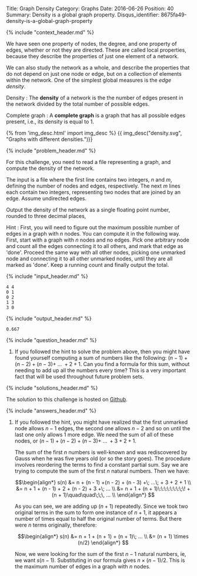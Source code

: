 Title: Graph Density
Category: Graphs
Date: 2016-06-26
Position: 40
Summary: Density is a global graph property.
Disqus_identifier: 8675fa49-density-is-a-global-graph-property

{% include "context_header.md" %}

We have seen one property of nodes, the degree, and one property of edges,
whether or not they are directed. These are called local properties,
because they describe the properties of just one element of a network.

We can also study the network as a whole, and describe the properties that
do not depend on just one node or edge, but on a collection of elements
within the network. One of the simplest global measures is the *edge
density*.

Density
: The **density** of a network is the the number of edges present in the
network divided by the total number of possible edges.

Complete graph
: A **complete graph** is a graph that has all possible edges present,
i.e., its density is equal to $1$.

{% from 'img_desc.html' import img_desc %}
{{ img_desc("density.svg", "Graphs with different densities.")}}

{% include "problem_header.md" %}

For this challenge, you need to read a file representing a graph, and
compute the density of the network.

The input is a file where the first line contains two integers, $n$ and
$m$, defining the number of nodes and edges, respectively. The next $m$
lines each contain two integers, representing two nodes that are joined by
an edge. Assume undirected edges.

Output the density of the network as a single floating point number,
rounded to three decimal places,

Hint
: First, you will need to figure out the maximum possible number of edges
in a graph with $n$ nodes. You can compute it in the following way. First,
start with a graph with $n$ nodes and no edges. Pick one arbitrary node and
count all the edges connecting it to all others, and mark that edge as
'done'. Proceed the same way with all other nodes, picking one unmarked
node and connecting it to all other unmarked nodes, until they are all
marked as 'done'. Keep a running count and finally output the total.

{% include "input_header.md" %}

```
4 4
0 1
0 2
1 3
3 0
```

{% include "output_header.md" %}

```
0.667
```

{% include "question_header.md" %}

1. If you followed the hint to solve the problem above, then you might have
   found yourself computing a sum of numbers like the following: $(n - 1) +
   (n - 2) + (n - 3) +\; ...\; + 2 + 1$. Can you find a formula for this
   sum, without needing to add up all the numbers every time? This is a
   very important fact that will be used throughout future problem sets.


{% include "solutions_header.md" %}

The solution to this challenge is hosted on
[Github](https://github.com/leotrs/erdos/blob/master/solutions/graphs/density.py).

{% include "answers_header.md" %}

1. If you followed the hint, you might have realized that the first
    unmarked node allows $n - 1$ edges, the second one allows $n - 2$ and so
    on until the last one only allows $1$ more edge. We need the sum of all
    of these nodes, or $(n - 1) +(n - 2) + (n - 3) +\; ...\; + 3 + 2 + 1$.

    The sum of the first $n$ numbers is well-known and was rediscovered by
    Gauss when he was five years old (or so the story goes). The procedure
    involves reordering the terms to find a constant partial sum. Say we are
    trying to compute the sum of the first $n$ natural numbers.  Then we
    have:

    $$\begin{align*}
    s(n) &= n + (n - 1) +(n - 2) + (n - 3) +\; ...\; + 3 + 2 + 1 \\
         &= n + 1 + (n - 1) + 2 + (n - 2) + 3 +\; ... \\
         &= n + 1 + (n + 1)\:\:\:\:\:\:\:\;\! +(n + 1)\quad\quad\;\;\, ... \\
    \end{align*}
    $$

    As you can see, we are adding up $(n + 1)$ repeatedly. Since we took
    two original terms in the sum to form one instance of $n + 1$, it
    appears a number of times equal to half the original number of terms.
    But there were $n$ terms originally, therefore:

    $$\begin{align*}
    s(n) &= n + 1 + (n + 1) + (n + 1)\; ... \\
         &= (n + 1) \times (n/2)
    \end{align*}
    $$

    Now, we were looking for the sum of the first $n - 1$ natural numbers,
    ie, we want $s(n - 1)$. Substituting in our formula gives
    $n\times(n-1)/2$.  This is the maximum number of edges in a graph with
    $n$ nodes.
